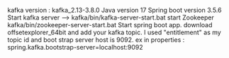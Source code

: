 kafka version : kafka_2.13-3.8.0
Java version 17
Spring boot version 3.5.6
Start kafka server --> kafka/bin/kafka-server-start.bat
start Zookeeper kafka/bin/zookeeper-server-start.bat
Start spring boot app.
download offsetexplorer_64bit and add your kafka topic. I used "entitlement" as my topic id and boot strap server host is 9092.
ex in properties : spring.kafka.bootstrap-server=localhost:9092

